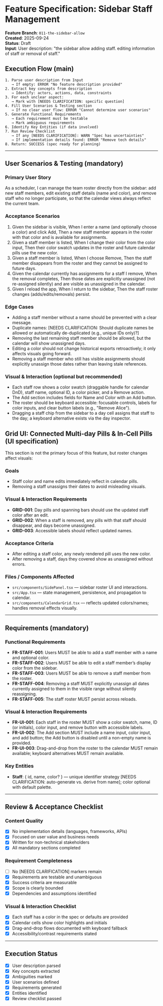 # Feature Specification: Sidebar Staff Management

**Feature Branch**: `011-the-sidebar-allow`  
**Created**: 2025-09-24  
**Status**: Draft  
**Input**: User description: "the sidebar allow adding staff. editing information of staff or removal of staff."

## Execution Flow (main)
```
1. Parse user description from Input
   → If empty: ERROR "No feature description provided"
2. Extract key concepts from description
   → Identify: actors, actions, data, constraints
3. For each unclear aspect:
   → Mark with [NEEDS CLARIFICATION: specific question]
4. Fill User Scenarios & Testing section
   → If no clear user flow: ERROR "Cannot determine user scenarios"
5. Generate Functional Requirements
   → Each requirement must be testable
   → Mark ambiguous requirements
6. Identify Key Entities (if data involved)
7. Run Review Checklist
   → If any [NEEDS CLARIFICATION]: WARN "Spec has uncertainties"
   → If implementation details found: ERROR "Remove tech details"
8. Return: SUCCESS (spec ready for planning)
```

---

## User Scenarios & Testing (mandatory)

### Primary User Story
As a scheduler, I can manage the team roster directly from the sidebar: add new staff members, edit existing staff details (name and color), and remove staff who no longer participate, so that the calendar views always reflect the current team.

### Acceptance Scenarios
1. Given the sidebar is visible, When I enter a name (and optionally choose a color) and click Add, Then a new staff member appears in the roster with that color and is available for assignments.
2. Given a staff member is listed, When I change their color from the color input, Then their color swatch updates in the roster and future calendar pills use the new color.
3. Given a staff member is listed, When I choose Remove, Then the staff member disappears from the roster and they cannot be assigned to future days.
4. Given the calendar currently has assignments for a staff I remove, When the removal completes, Then those dates are explicitly unassigned (not re-assigned silently) and are visible as unassigned in the calendar.
5. Given I reload the app, When I return to the sidebar, Then the staff roster changes (adds/edits/removals) persist.

### Edge Cases
- Adding a staff member without a name should be prevented with a clear message.  
- Duplicate names: [NEEDS CLARIFICATION: Should duplicate names be allowed or automatically de-duplicated (e.g., unique IDs only)?]
- Removing the last remaining staff member should be allowed, but the calendar will show unassigned days.  
- Editing a color should not change historical exports retroactively; it only affects visuals going forward.  
- Removing a staff member who still has visible assignments should explicitly unassign those dates rather than leaving stale references.

### Visual & Interaction (optional but recommended)
- Each staff row shows a color swatch (draggable handle for calendar DnD), staff name, optional ID, a color picker, and a Remove action.  
- The Add section includes fields for Name and Color with an Add button.  
- The roster should be keyboard accessible: focusable controls, labels for color inputs, and clear button labels (e.g., "Remove Alice").
- Dragging a staff chip from the sidebar to a day cell assigns that staff to the day; a keyboard alternative exists via the day inspector.

## Grid UI: Connected Multi-day Pills & In-Cell Pills (UI specification)

This section is not the primary focus of this feature, but roster changes affect visuals:

### Goals
- Staff color and name edits immediately reflect in calendar pills.
- Removing a staff unassigns their dates to avoid misleading visuals.

### Visual & Interaction Requirements
- **GRID-001**: Day pills and spanning bars should use the updated staff color after an edit.  
- **GRID-002**: When a staff is removed, any pills with that staff should disappear, and days become unassigned.  
- **GRID-003**: Accessible labels should reflect updated names.

### Acceptance Criteria
- After editing a staff color, any newly rendered pill uses the new color.  
- After removing a staff, days they covered show as unassigned without errors.

### Files / Components Affected
- `src/components/SidePanel.tsx` — sidebar roster UI and interactions.  
- `src/App.tsx` — state management, persistence, and propagation to calendar.  
- `src/components/CalendarGrid.tsx` — reflects updated colors/names; handles removal effects visually.

---

## Requirements (mandatory)

### Functional Requirements
- **FR-STAFF-001**: Users MUST be able to add a staff member with a name and optional color.  
- **FR-STAFF-002**: Users MUST be able to edit a staff member’s display color from the sidebar.  
- **FR-STAFF-003**: Users MUST be able to remove a staff member from the roster.  
- **FR-STAFF-004**: Removing a staff MUST explicitly unassign all dates currently assigned to them in the visible range without silently reassigning.  
- **FR-STAFF-005**: The staff roster MUST persist across reloads.

### Visual & Interaction Requirements
- **FR-UI-001**: Each staff in the roster MUST show a color swatch, name, ID (or initials), color input, and remove button with accessible labels.  
- **FR-UI-002**: The Add section MUST include a name input, color input, and add button; the Add button is disabled until a non-empty name is provided.  
- **FR-UI-003**: Drag-and-drop from the roster to the calendar MUST remain available; keyboard alternatives MUST remain available.

### Key Entities
- **Staff**: { id, name, color? } — unique identifier strategy [NEEDS CLARIFICATION: auto-generate vs. derive from name]; color optional with default palette.

---

## Review & Acceptance Checklist

### Content Quality
- [x] No implementation details (languages, frameworks, APIs)
- [x] Focused on user value and business needs
- [x] Written for non-technical stakeholders
- [x] All mandatory sections completed

### Requirement Completeness
- [ ] No [NEEDS CLARIFICATION] markers remain
- [x] Requirements are testable and unambiguous  
- [x] Success criteria are measurable
- [x] Scope is clearly bounded
- [x] Dependencies and assumptions identified

### Visual & Interaction Checklist
- [x] Each staff has a color in the spec or defaults are provided
- [x] Calendar cells show color highlights and initials
- [x] Drag-and-drop flows documented with keyboard fallback
- [x] Accessibility/contrast requirements stated

---

## Execution Status

- [x] User description parsed
- [x] Key concepts extracted
- [x] Ambiguities marked
- [x] User scenarios defined
- [x] Requirements generated
- [x] Entities identified
- [x] Review checklist passed
